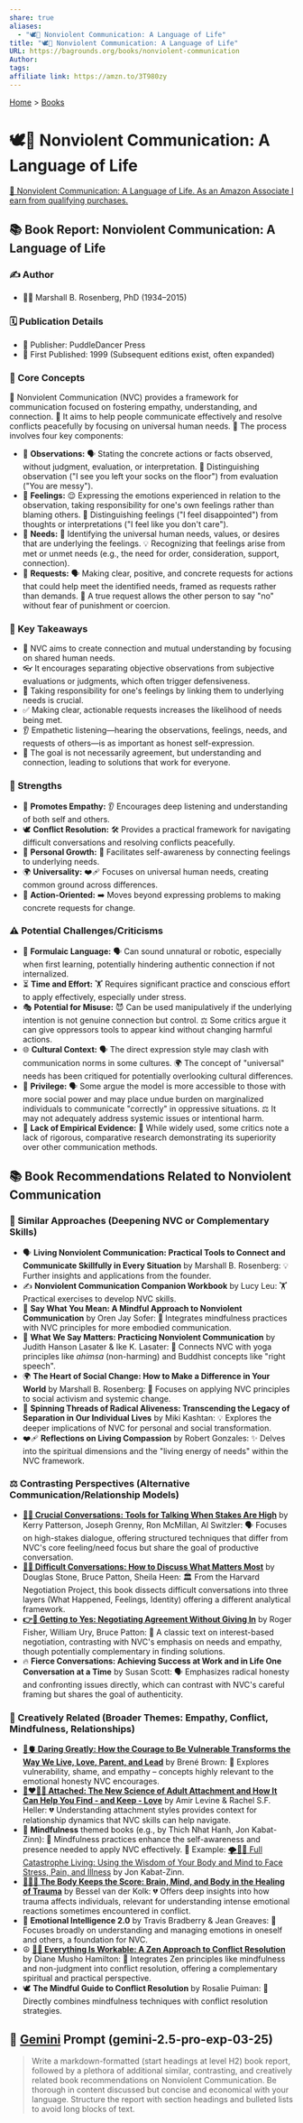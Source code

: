 ```yaml
---
share: true
aliases:
  - "🕊️🤝 Nonviolent Communication: A Language of Life"
title: "🕊️🤝 Nonviolent Communication: A Language of Life"
URL: https://bagrounds.org/books/nonviolent-communication
Author: 
tags: 
affiliate link: https://amzn.to/3T980zy
---
```

[Home](../index.md) > [Books](./index.md)  
# 🕊️🤝 Nonviolent Communication: A Language of Life  
[🛒 Nonviolent Communication: A Language of Life. As an Amazon Associate I earn from qualifying purchases.](https://amzn.to/3T980zy)  
  
## 📚 Book Report: Nonviolent Communication: A Language of Life  
  
### ✍️ Author  
  
* 🧑‍🏫 Marshall B. Rosenberg, PhD (1934–2015)  
  
### 🗓️ Publication Details  
  
* 🏢 Publisher: PuddleDancer Press  
* 📅 First Published: 1999 (Subsequent editions exist, often expanded)  
  
### 🧠 Core Concepts  
  
🤝 Nonviolent Communication (NVC) provides a framework for communication focused on fostering empathy, understanding, and connection. 🌱 It aims to help people communicate effectively and resolve conflicts peacefully by focusing on universal human needs. 🔑 The process involves four key components:  
  
* 👀 **Observations:** 🗣️ Stating the concrete actions or facts observed, without judgment, evaluation, or interpretation. 🔎 Distinguishing observation ("I see you left your socks on the floor") from evaluation ("You are messy").  
* 💖 **Feelings:** 😌 Expressing the emotions experienced in relation to the observation, taking responsibility for one's own feelings rather than blaming others. 🤔 Distinguishing feelings ("I feel disappointed") from thoughts or interpretations ("I feel like you don't care").  
* 🙏 **Needs:** 🌟 Identifying the universal human needs, values, or desires that are underlying the feelings. 💡 Recognizing that feelings arise from met or unmet needs (e.g., the need for order, consideration, support, connection).  
* 🙋 **Requests:** 🗣️ Making clear, positive, and concrete requests for actions that could help meet the identified needs, framed as requests rather than demands. 🚫 A true request allows the other person to say "no" without fear of punishment or coercion.  
  
### 🔑 Key Takeaways  
  
* 🔗 NVC aims to create connection and mutual understanding by focusing on shared human needs.  
* 👓 It encourages separating objective observations from subjective evaluations or judgments, which often trigger defensiveness.  
* 💖 Taking responsibility for one's feelings by linking them to underlying needs is crucial.  
* ✅ Making clear, actionable requests increases the likelihood of needs being met.  
* 👂 Empathetic listening—hearing the observations, feelings, needs, and requests of others—is as important as honest self-expression.  
* 🎯 The goal is not necessarily agreement, but understanding and connection, leading to solutions that work for everyone.  
  
### 💪 Strengths  
  
* 💖 **Promotes Empathy:** 👂 Encourages deep listening and understanding of both self and others.  
* 🕊️ **Conflict Resolution:** 🛠️ Provides a practical framework for navigating difficult conversations and resolving conflicts peacefully.  
* 🌱 **Personal Growth:** 🧠 Facilitates self-awareness by connecting feelings to underlying needs.  
* 🌍 **Universality:** ❤️‍🩹 Focuses on universal human needs, creating common ground across differences.  
* 🚀 **Action-Oriented:** ➡️ Moves beyond expressing problems to making concrete requests for change.  
  
### ⚠️ Potential Challenges/Criticisms  
  
* 🤖 **Formulaic Language:** 🗣️ Can sound unnatural or robotic, especially when first learning, potentially hindering authentic connection if not internalized.  
* ⏳ **Time and Effort:** 🏋️ Requires significant practice and conscious effort to apply effectively, especially under stress.  
* 🎭 **Potential for Misuse:** 😈 Can be used manipulatively if the underlying intention is not genuine connection but control. ⚖️ Some critics argue it can give oppressors tools to appear kind without changing harmful actions.  
* 🌐 **Cultural Context:** 🗣️ The direct expression style may clash with communication norms in some cultures. 🌍 The concept of "universal" needs has been critiqued for potentially overlooking cultural differences.  
* 👑 **Privilege:** 🗣️ Some argue the model is more accessible to those with more social power and may place undue burden on marginalized individuals to communicate "correctly" in oppressive situations. ⚖️ It may not adequately address systemic issues or intentional harm.  
* 🔬 **Lack of Empirical Evidence:** 🤔 While widely used, some critics note a lack of rigorous, comparative research demonstrating its superiority over other communication methods.  
  
## 📚 Book Recommendations Related to Nonviolent Communication  
  
### 🧩 Similar Approaches (Deepening NVC or Complementary Skills)  
  
* 🗣️ **Living Nonviolent Communication: Practical Tools to Connect and Communicate Skillfully in Every Situation** by Marshall B. Rosenberg: 💡 Further insights and applications from the founder.  
* ✍️ **Nonviolent Communication Companion Workbook** by Lucy Leu: 🏋️ Practical exercises to develop NVC skills.  
* 🧠 **Say What You Mean: A Mindful Approach to Nonviolent Communication** by Oren Jay Sofer: 🧘 Integrates mindfulness practices with NVC principles for more embodied communication.  
* 🧘 **What We Say Matters: Practicing Nonviolent Communication** by Judith Hanson Lasater & Ike K. Lasater: 🔗 Connects NVC with yoga principles like *ahimsa* (non-harming) and Buddhist concepts like "right speech".  
* 🌍 **The Heart of Social Change: How to Make a Difference in Your World** by Marshall B. Rosenberg: 🌱 Focuses on applying NVC principles to social activism and systemic change.  
* 💫 **Spinning Threads of Radical Aliveness: Transcending the Legacy of Separation in Our Individual Lives** by Miki Kashtan: 💡 Explores the deeper implications of NVC for personal and social transformation.  
* ❤️‍🩹 **Reflections on Living Compassion** by Robert Gonzales: ✨ Delves into the spiritual dimensions and the "living energy of needs" within the NVC framework.  
  
### ⚖️ Contrasting Perspectives (Alternative Communication/Relationship Models)  
  
* **[🧰💬 Crucial Conversations: Tools for Talking When Stakes Are High](./crucial-conversations-tools-for-talking-when-stakes-are-high.md)** by Kerry Patterson, Joseph Grenny, Ron McMillan, Al Switzler: 🗣️ Focuses on high-stakes dialogue, offering structured techniques that differ from NVC's core feeling/need focus but share the goal of productive conversation.  
* **[💬😬 Difficult Conversations: How to Discuss What Matters Most](./difficult-conversations-how-to-discuss-what-matters-most.md)** by Douglas Stone, Bruce Patton, Sheila Heen: 🏛️ From the Harvard Negotiation Project, this book dissects difficult conversations into three layers (What Happened, Feelings, Identity) offering a different analytical framework.  
* **[👉🤝 Getting to Yes: Negotiating Agreement Without Giving In](./getting-to-yes-negotiating-agreement-without-giving-in.md)** by Roger Fisher, William Ury, Bruce Patton: 🤝 A classic text on interest-based negotiation, contrasting with NVC's emphasis on needs and empathy, though potentially complementary in finding solutions.  
* 🔥 **Fierce Conversations: Achieving Success at Work and in Life One Conversation at a Time** by Susan Scott: 🗣️ Emphasizes radical honesty and confronting issues directly, which can contrast with NVC's careful framing but shares the goal of authenticity.  
  
### 🎨 Creatively Related (Broader Themes: Empathy, Conflict, Mindfulness, Relationships)  
  
* **[🦁🫀 Daring Greatly: How the Courage to Be Vulnerable Transforms the Way We Live, Love, Parent, and Lead](./daring-greatly-how-the-courage-to-be-vulnerable-transforms-the-way-we-live-love-parent-and-lead.md)** by Brené Brown: 💖 Explores vulnerability, shame, and empathy – concepts highly relevant to the emotional honesty NVC encourages.  
* **[🧑‍❤️‍🧑🔗 Attached: The New Science of Adult Attachment and How It Can Help You Find - and Keep - Love](./attached-the-new-science-of-adult-attachment-and-how-it-can-help-you-find-and-keep-love.md)** by Amir Levine & Rachel S.F. Heller: 💔 Understanding attachment styles provides context for relationship dynamics that NVC skills can help navigate.  
* 🧘 **Mindfulness** themed books (e.g., by Thich Nhat Hanh, Jon Kabat-Zinn): 🙏 Mindfulness practices enhance the self-awareness and presence needed to apply NVC effectively. 📝 Example: [🌪️🧘‍♂️ Full Catastrophe Living: Using the Wisdom of Your Body and Mind to Face Stress, Pain, and Illness](./full-catastrophe-living.md) by Jon Kabat-Zinn.  
* **[🤕🎼🧠 The Body Keeps the Score: Brain, Mind, and Body in the Healing of Trauma](./the-body-keeps-the-score-brain-mind-and-body-in-the-healing-of-trauma.md)** by Bessel van der Kolk: 💔 Offers deep insights into how trauma affects individuals, relevant for understanding intense emotional reactions sometimes encountered in conflict.  
* 🧠 **Emotional Intelligence 2.0** by Travis Bradberry & Jean Greaves: 🧠 Focuses broadly on understanding and managing emotions in oneself and others, a foundation for NVC.  
* ☮️ **[🤝🧘 Everything Is Workable: A Zen Approach to Conflict Resolution](./everything-is-workable.md)** by Diane Musho Hamilton: 🧘 Integrates Zen principles like mindfulness and non-judgment into conflict resolution, offering a complementary spiritual and practical perspective.  
* 🕊️ **The Mindful Guide to Conflict Resolution** by Rosalie Puiman: 🧘 Directly combines mindfulness techniques with conflict resolution strategies.  
  
## 💬 [Gemini](../software/gemini.md) Prompt (gemini-2.5-pro-exp-03-25)  
> Write a markdown-formatted (start headings at level H2) book report, followed by a plethora of additional similar, contrasting, and creatively related book recommendations on Nonviolent Communication. Be thorough in content discussed but concise and economical with your language. Structure the report with section headings and bulleted lists to avoid long blocks of text.